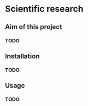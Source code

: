 # Scientific research

## Aim of this project

### TODO

## Installation

### TODO

## Usage

### TODO
